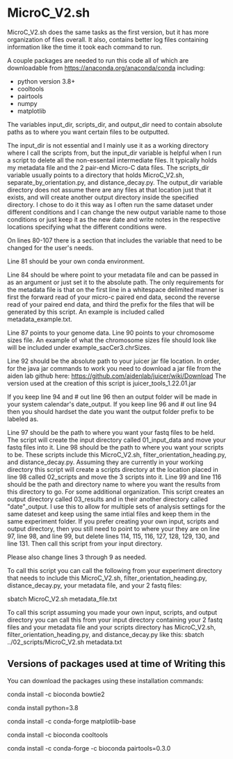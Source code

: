 # MicroC_V2.sh
MicroC_V2.sh does the same tasks as the first version, but it has more organization of files overall. It also, contains better log files containing 
information like the time it took each command to run. 

A couple packages are needed to run this code all of which are downloadable from https://anaconda.org/anaconda/conda including:
- python version 3.8+
- cooltools
- pairtools
- numpy
- matplotlib

The variables input_dir, scripts_dir, and output_dir need to contain absolute paths as to where you want certain files to be outputted. 

The input_dir is not essential and I mainly use it as a working directory where I call the scripts from, but the input_dir variable is helpful when I run a script to delete all the non-essentail intermediate files. It typically holds my metadata file and the 2 pair-end Micro-C data files. The scripts_dir variable usually points to a directory that holds MicroC_V2.sh, separate_by_orientation.py, and distance_decay.py. The output_dir variable directory does not assume there are any files at that location just that it exists, and will create another output directory inside the specified directory. I chose to do it this way as I often run the same dataset under different conditions and I can change the new output variable name to those conditions or just keep it as the new date and write notes in the respective locations specifying what the different conditions were. 

On lines 80-107 there is a section that includes the variable that need to be changed for the user's needs. 

Line 81 should be your own conda environment.

Line 84 should be where point to your metadata file and can be passed in as an argument or just set it to the absolute path. The only requirements for the
metadata file is that on the first line in a whitespace delimited manner is first the forward read of your micro-c paired end data, second the reverse read
of your paired end data, and third the prefix for the files that will be generated by this script. An example is included called metadata_example.txt.

Line 87 points to your genome data. Line 90 points to your chromosome sizes file. An example of what the chromosome sizes file should look like will be included
under example_sacCer3.chrSizes. 

Line 92 should be the absolute path to your juicer jar file location. In order, for the java jar commands to work you need to download a jar file from the aiden lab github here: 
https://github.com/aidenlab/juicer/wiki/Download 
The version used at the creation of this script is juicer_tools_1.22.01.jar

If you keep line 94 and # out line 96 then an output folder will be made in your system calendar's date_output. If you keep line 96 and # out line 94 then
you should hardset the date you want the output folder prefix to be labeled as.

Line 97 should be the path to where you want your fastq files to be held. The script will create the input directory called 01_input_data and move your fastq files into it.
Line 98 should be the path to where you want your scripts to be. These scripts include this MicroC_V2.sh, filter_orientation_heading.py, and distance_decay.py.
Assuming they are currently in your working directory this script will create a scripts directory at the location placed in line 98 called 02_scripts and move
the 3 scripts into it. 
Line 99 and line 116 should be the path and directory name to where you want the results from this directory to go. For some additional organization. This script creates
an output directory called 03_results and in their another directory called "date"_output. I use this to allow for multiple sets of analysis settings for the same dateset
and keep using the same intial files and keep them in the same experiment folder. 
If you prefer creating your own input, scripts and output directory, then you still need to point to where your they are on line 97, line 98, and line 99, but delete lines 114, 
115, 116, 127, 128, 129, 130, and line 131. Then call this script from your input directory.

Please also change lines 3 through 9 as needed. 

To call this script you can call the following from your experiment directory that needs to include this MicroC_V2.sh, filter_orientation_heading.py, distance_decay.py, your
metadata file, and your 2 fastq files:

sbatch MicroC_V2.sh metadata_file.txt

To call this script assuming you made your own input, scripts, and output directory you can call this from your input directory containing your 2 fastq files and your metadata
file and your scripts directory has MicroC_V2.sh, filter_orientation_heading.py, and distance_decay.py like this:
sbatch ../02_scripts/MicroC_V2.sh metadata.txt

## Versions of packages used at time of Writing this

You can download the packages using these installation commands:

conda install -c bioconda bowtie2

conda install python=3.8

conda install -c conda-forge matplotlib-base

conda install -c bioconda cooltools

conda install -c conda-forge -c bioconda pairtools=0.3.0
